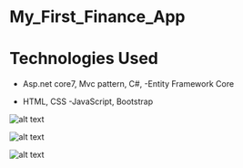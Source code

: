 # My_First_Finance_App

<h1> Technologies Used</h1>

- Asp.net core7, Mvc pattern, C#, 
-Entity Framework Core

- HTML, CSS
-JavaScript, Bootstrap

![alt text](https://github.com/[EaindrayFromEarth]/[My_First_Finance_App]/blob/[Img]/demo1.jpg?raw=true)

![alt text](https://github.com/[EaindrayFromEarth]/[My_First_Finance_App]/blob/[Img]/demo2.jpg?raw=true)

![alt text](https://github.com/[EaindrayFromEarth]/[My_First_Finance_App]/blob/[Img]/demo3.jpg?raw=true)
